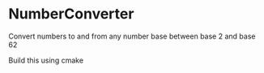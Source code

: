 # NumberConverter
Convert numbers to and from any number base between base 2 and base 62

Build this using cmake
